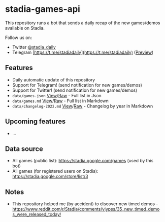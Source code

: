 # stadia-games-api
This repository runs a bot that sends a daily recap of the new games/demos available on Stadia.

Follow us on:
- Twitter [@stadia_daily](https://twitter.com/stadia_daily)
- Telegram [https://t.me/stadiadaily](https://t.me/stadiadaily) ([Preview](https://t.me/s/stadiadaily))

## Features
- Daily automatic update of this repository
- Support for Telegram! (send notification for new games/demos)
- Support for Twitter! (send notification for new games/demos)
- `data/games.json` [View](data/games.json)/[Raw](https://raw.githubusercontent.com/omarmiatello/stadia-games-api/main/data/games.json) - Full list in Json
- `data/games.md` [View](data/games.md)/[Raw](https://raw.githubusercontent.com/omarmiatello/stadia-games-api/main/data/games.md) - Full list in Markdown
- `data/changelog-2022.md` [View](data/changelog-2022.md)/[Raw](https://raw.githubusercontent.com/omarmiatello/stadia-games-api/main/data/changelog-2022.md) - Changelog by year in Markdown

## Upcoming features
- ...

## Data source
- All games (public list): https://stadia.google.com/games (used by this bot)
- All games (for registered users on Stadia): https://stadia.google.com/store/list/3

## Notes
- This repository helped me (by accident) to discover new timed demos - https://www.reddit.com/r/Stadia/comments/vjypss/35_new_timed_demos_were_released_today/

